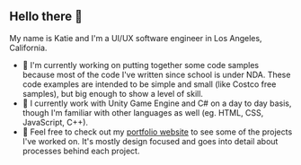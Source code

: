 ## Hello there 👋
My name is Katie and I'm a UI/UX software engineer in Los Angeles, California.

- :star2: I'm currently working on putting together some code samples because most of the code I've written since school is under NDA. These code examples are intended to be simple and small (like Costco free samples), but big enough to show a level of skill.
- :star2: I currently work with Unity Game Engine and C# on a day to day basis, though I'm familiar with other languages as well (eg. HTML, CSS, JavaScript, C++).
- :star2: Feel free to check out my [portfolio website](https://www.katiepustolski.com/) to see some of the projects I've worked on. It's mostly design focused and goes into detail about processes behind each project.

<!---
moose15/moose15 is a ✨ special ✨ repository because its `README.md` (this file) appears on your GitHub profile.
You can click the Preview link to take a look at your changes.
--->

